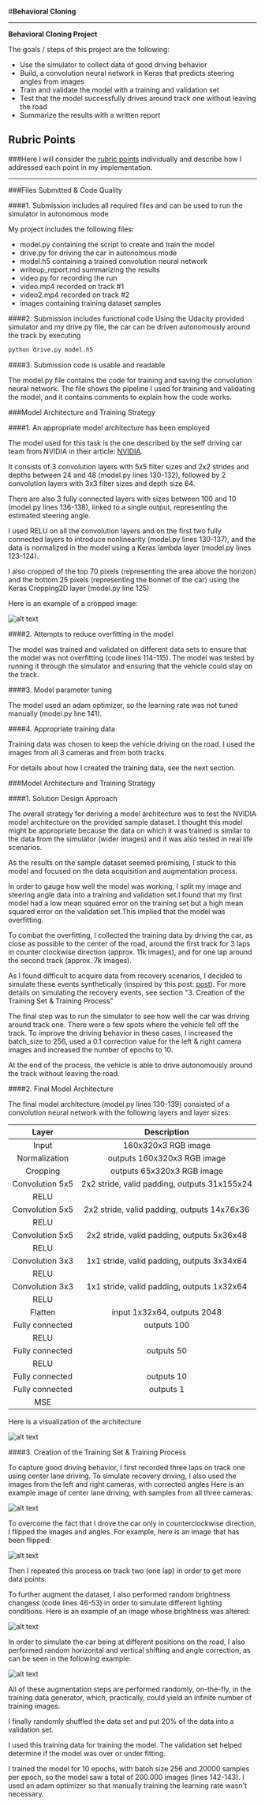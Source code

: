 #**Behavioral Cloning** 

---

**Behavioral Cloning Project**

The goals / steps of this project are the following:
* Use the simulator to collect data of good driving behavior
* Build, a convolution neural network in Keras that predicts steering angles from images
* Train and validate the model with a training and validation set
* Test that the model successfully drives around track one without leaving the road
* Summarize the results with a written report


[//]: # (Image References)

[image1]: ./images/Sample.png "Sample"
[image2]: ./images/Brightness.png "Brightness"
[image3]: ./examples/Flip.png "Flip"
[image4]: ./examples/Shift.png "Shift"
[image5]: ./examples/Cropped.png "Cropped"
[image6]: ./examples/nvidia.png "Nvidia"

## Rubric Points
###Here I will consider the [rubric points](https://review.udacity.com/#!/rubrics/432/view) individually and describe how I addressed each point in my implementation.  

---
###Files Submitted & Code Quality

####1. Submission includes all required files and can be used to run the simulator in autonomous mode

My project includes the following files:
* model.py containing the script to create and train the model
* drive.py for driving the car in autonomous mode
* model.h5 containing a trained convolution neural network 
* writeup_report.md summarizing the results
* video.py for recording the run
* video.mp4 recorded on track #1
* video2.mp4 recorded on track #2
* images containing training dataset samples

####2. Submission includes functional code
Using the Udacity provided simulator and my drive.py file, the car can be driven autonomously around the track by executing 
```sh
python drive.py model.h5
```

####3. Submission code is usable and readable

The model.py file contains the code for training and saving the convolution neural network. The file shows the pipeline I used for training and validating the model, and it contains comments to explain how the code works.

###Model Architecture and Training Strategy

####1. An appropriate model architecture has been employed

The model used for this task is the one described by the self driving car team  from NVIDIA in their article: [NVIDIA](https://devblogs.nvidia.com/parallelforall/deep-learning-self-driving-cars/).

It consists of 3 convolution layers with 5x5 filter sizes and 2x2 strides and depths between 24 and 48 (model.py lines 130-132), followed by 2 convolution layers with 3x3 filter sizes and depth size 64. 

There are also 3 fully connected layers with sizes between 100 and 10 (model.py lines 136-138), linked to a single output, representing the estimated steering angle. 

I used RELU on all the convolution layers and on the first two fully connected layers to introduce nonlinearity (model.py lines 130-137), and the data is normalized in the model using a Keras lambda layer (model.py lines 123-124).

I also cropped of the top 70 pixels (representing the area above the horizon) and the bottom 25 pixels (representing the bonnet of the car) using the Keras Cropping2D layer (model.py line 125)

Here is an example of a cropped image:

![alt text][image5]


####2. Attempts to reduce overfitting in the model

The model was trained and validated on different data sets to ensure that the model was not overfitting (code lines 114-115). The model was tested by running it through the simulator and ensuring that the vehicle could stay on the track.

####3. Model parameter tuning

The model used an adam optimizer, so the learning rate was not tuned manually (model.py line 141).

####4. Appropriate training data

Training data was chosen to keep the vehicle driving on the road.
I used the images from all 3 cameras and from both tracks. 

For details about how I created the training data, see the next section. 

###Model Architecture and Training Strategy

####1. Solution Design Approach

The overall strategy for deriving a model architecture was to test the NVIDIA model architecture on the provided sample dataset. I thought this model might be appropriate because the data on which it was trained is similar to the data from the simulator (wider images) and it was also tested in real life scenarios.

As the results on the sample dataset seemed promising, I stuck to this model and focused on the data acquisition and augmentation process.

In order to gauge how well the model was working, I split my image and steering angle data into a training and validation set.I found that my first model had a low mean squared error on the training set but a high mean squared error on the validation set.This implied that the model was overfitting. 

To combat the overfitting, I collected the training data by driving the car, as close as possible to the center of the road, around the first track for 3 laps in counter clockwise direction (approx. 11k images), and for one lap around the second track (approx. 7k images).

As I found difficult to acquire data from recovery scenarios, I decided to simulate these events synthetically (inspired by this post: [post](https://medium.com/@ksakmann/behavioral-cloning-make-a-car-drive-like-yourself-dc6021152713#.a0mmedkp1)). For more details on simulating the recovery events, see section "3. Creation of the Training Set & Training Process"

The final step was to run the simulator to see how well the car was driving around track one. There were a few spots where the vehicle fell off the track. To improve the driving behavior in these cases, I increased the batch_size to 256, used a 0.1 correction value for the left & right camera images and increased the number of epochs to 10.

At the end of the process, the vehicle is able to drive autonomously around the track without leaving the road.

####2. Final Model Architecture

The final model architecture (model.py lines 130-139) consisted of a convolution neural network with the following layers and layer sizes:

| Layer         		|     Description	        					| 
|:---------------------:|:---------------------------------------------:| 
| Input         		| 160x320x3 RGB image     						| 
| Normalization         | outputs 160x320x3 RGB image     				|
| Cropping 	            | outputs 65x320x3 RGB image     				| 
| Convolution 5x5     	| 2x2 stride, valid padding, outputs 31x155x24 	|
| RELU					|												|
| Convolution 5x5     	| 2x2 stride, valid padding, outputs 14x76x36 	|
| RELU					|												|
| Convolution 5x5     	| 2x2 stride, valid padding, outputs 5x36x48 	|
| RELU					|												|
| Convolution 3x3     	| 1x1 stride, valid padding, outputs 3x34x64 	|
| RELU					|												|
| Convolution 3x3     	| 1x1 stride, valid padding, outputs 1x32x64 	|
| RELU					|												|
| Flatten   	      	| input 1x32x64,  outputs 2048   				|
| Fully connected		| outputs 100  									|
| RELU          		|												|
| Fully connected		| outputs 50  									|
| RELU          		|												|
| Fully connected		| outputs 10  									|
| Fully connected		| outputs 1  									|
| MSE   				|												|


Here is a visualization of the architecture

![alt text][image6]

####3. Creation of the Training Set & Training Process

To capture good driving behavior, I first recorded three laps on track one using center lane driving. To simulate recovery driving, I also used the images from the left and right cameras, with corrected angles Here is an example image of center lane driving, with samples from all three cameras:

![alt text][image1]

To overcome the fact that I drove the car only in counterclockwise direction, I flipped the images and angles. For example, here is an image that has been flipped:

![alt text][image3]

Then I repeated this process on track two (one lap) in order to get more data points.

To further augment the dataset, I also performed random brightness changess (code lines 46-53) in order to simulate different lighting conditions. Here is an example of an image whose brightness was altered:

![alt text][image2]

In order to simulate the car being at different positions on the road, I also performed random horizontal and vertical shifting and angle correction, as can be seen in the following example:

![alt text][image4]

All of these augmentation steps are performed randomly, on-the-fly, in the training data generator, which, practically, could yield an infinite number of training images.

I finally randomly shuffled the data set and put 20% of the data into a validation set. 

I used this training data for training the model. The validation set helped determine if the model was over or under fitting. 

I trained the model for 10 epochs, with batch size 256 and 20000 samples per epoch, so the model saw a total of 200.000 images (lines 142-143). I used an adam optimizer so that manually training the learning rate wasn't necessary.
